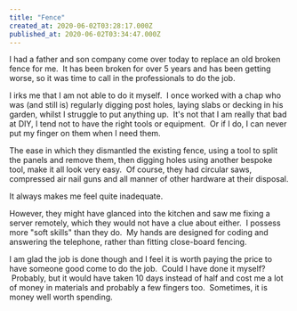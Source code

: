 ```yaml
---
title: "Fence"
created_at: 2020-06-02T03:28:17.000Z
published_at: 2020-06-02T03:34:47.000Z
---
```

I had a father and son company come over today to replace an old broken fence for me.  It has been broken for over 5 years and has been getting worse, so it was time to call in the professionals to do the job.

I irks me that I am not able to do it myself.  I once worked with a chap who was (and still is) regularly digging post holes, laying slabs or decking in his garden, whilst I struggle to put anything up.  It's not that I am really that bad at DIY, I tend not to have the right tools or equipment.  Or if I do, I can never put my finger on them when I need them.

The ease in which they dismantled the existing fence, using a tool to split the panels and remove them, then digging holes using another bespoke tool, make it all look very easy.  Of course, they had circular saws, compressed air nail guns and all manner of other hardware at their disposal.

It always makes me feel quite inadequate.

However, they might have glanced into the kitchen and saw me fixing a server remotely, which they would not have a clue about either.  I possess more "soft skills" than they do.  My hands are designed for coding and answering the telephone, rather than fitting close-board fencing.

I am glad the job is done though and I feel it is worth paying the price to have someone good come to do the job.  Could I have done it myself?  Probably, but it would have taken 10 days instead of half and cost me a lot of money in materials and probably a few fingers too.  Sometimes, it is money well worth spending.
